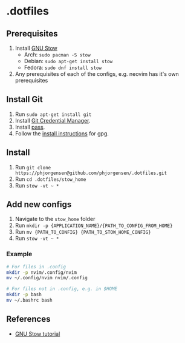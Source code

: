 # .dotfiles

## Prerequisites

1. Install [GNU Stow](https://www.gnu.org/software/stow/)
   - Arch: `sudo pacman -S stow`
   - Debian: `sudo apt-get install stow`
   - Fedora: `sudo dnf install stow`
2. Any prerequisites of each of the configs, e.g. neovim has it's own prerequisites

## Install Git

1. Run `sudo apt-get install git`
2. Install [Git Credential Manager](https://github.com/git-ecosystem/git-credential-manager/blob/release/docs/install.md#linux).
3. Install [pass](https://www.passwordstore.org/).
4. Follow the [install instructions](https://github.com/git-ecosystem/git-credential-manager/blob/release/docs/credstores.md#gpgpass-compatible-files) for gpg.

## Install

1. Run `git clone https://phjorgensen@github.com/phjorgensen/.dotfiles.git`
2. Run `cd .dotfiles/stow_home`
3. Run `stow -vt ~ *`

## Add new configs

1. Navigate to the `stow_home` folder
2. Run `mkdir -p {APPLICATION_NAME}/{PATH_TO_CONFIG_FROM_HOME}`
3. Run `mv {PATH_TO_CONFIG} {PATH_TO_STOW_HOME_CONFIG}`
4. Run `stow -vt ~ *`

### Example

```bash
# For files in .config
mkdir -p nvim/.config/nvim
mv ~/.config/nvim nvim/.config

# For files not in .config, e.g. in $HOME
mkdir -p bash
mv ~/.bashrc bash
```

## References

- [GNU Stow tutorial](https://linustechtips.com/topic/1369746-howto-backup-your-configuration-files-dotfiles-in-linux-using-stow-and-git/)
